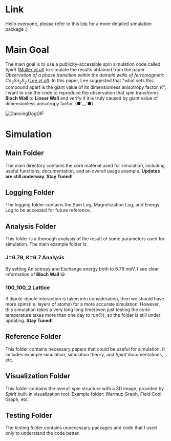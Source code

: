 # Link
Hello everyone, please refer to this [link](https://drive.google.com/drive/folders/1Zpf90ZBy9BOea7TSxAk99REi_fS5m7G9?usp=sharing) for a more detailed simulation package :)

# Main Goal
The main goal is to use a publicity-accessible spin simulation code called *Spirit* ([Müller *et al*](https://journals.aps.org/prb/abstract/10.1103/PhysRevB.99.224414)) to simulate the results obtained from the paper *Observation of a phase transition within the domain walls of ferromagnetic Co<sub>3</sub>Sn<sub>2</sub>S<sub>2</sub>* ([Lee *et al*](https://www.nature.com/articles/s41467-022-30460-y)). In this paper, Lee suggested that "what sets this compound apart is the giant value of its dimensionless anisotropy factor, *K*", I want to use the code to reproduce the observation that spin transforms **Bloch Wall** to **Linear Wall** and verify if it is truly caused by giant value of dimensionless anisotropy factor. (●'◡'●)


![DancingDogGIF](https://github.com/user-attachments/assets/dad0b02c-72d9-4526-b841-2c8f42119f0c)


# Simulation
## Main Folder
The main directory contains the core material used for simulation, including useful functions, documentation, and an overall usage example. **Updates are still underway. Stay Tuned!**

## Logging Folder
The logging folder contains the Spin Log, Magnetization Log, and Energy Log to be accessed for future reference.

## Analysis Folder
This folder is a thorough analysis of the result of some parameters used for simulation. The main example folder is
### J=6.79, K=6.7 Analysis
By setting Anisotropy and Exchange energy both to 6.79 meV, I see clear information of **Bloch Wall** 😃
### 100_100_2 Lattice
If dipole-dipole interaction is taken into consideration, then we should have more spins(i.e. layers of atoms) for a more accurate simulation. However, this simulation takes a very long long time(even just testing the curie temperature takes more than one day to run😒), so the folder is still under updating. **Stay Tuned!**

## Reference Folder
This folder contains necessary papers that could be useful for simulation. It includes example simulation, simulation theory, and *Spirit* documentations, etc.

## Visualization Folder
This folder contains the overall spin structure with a 3D image, provided by *Spirit* built-in visualization tool. Example folder: Warmup Graph, Field Cool Graph, etc.

## Testing Folder
The testing folder contains unnecessary packages and code that I used only to understand the code better.



